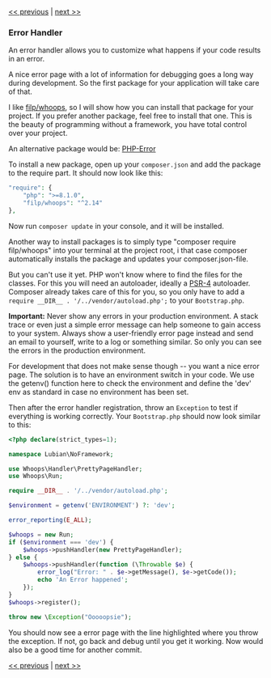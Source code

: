 [<< previous](02-composer.md) | [next >>](04-development-helpers.md)

### Error Handler

An error handler allows you to customize what happens if your code results in an error.

A nice error page with a lot of information for debugging goes a long way during development. So the first package
for your application will take care of that.

I like [filp/whoops](https://github.com/filp/whoops), so I will show how you can install that package for your project.
If you prefer another package, feel free to install that one. This is the beauty of programming without a framework,
you have total control over your project.

An alternative package would be: [PHP-Error](https://github.com/JosephLenton/PHP-Error)

To install a new package, open up your `composer.json` and add the package to the require part. It should now look
like this:

```php
"require": {
    "php": ">=8.1.0",
    "filp/whoops": "^2.14"
},
```

Now run `composer update` in your console, and it will be installed.

Another way to install packages is to simply type "composer require filp/whoops" into your terminal at the project root,
i that case composer automatically installs the package and updates your composer.json-file.

But you can't use it yet. PHP won't know where to find the files for the classes. For this you will need an autoloader,
ideally a [PSR-4](http://www.php-fig.org/psr/psr-4/) autoloader. Composer already takes care of this for you, so you
only have to add a `require __DIR__ . '/../vendor/autoload.php';` to your `Bootstrap.php`.

**Important:** Never show any errors in your production environment. A stack trace or even just a simple error message
can help someone to gain access to your system. Always show a user-friendly error page instead and send an email to
yourself, write to a log or something similar. So only you can see the errors in the production environment.

For development that does not make sense though -- you want a nice error page. The solution is to have an environment
switch in your code. We use the getenv() function here to check the environment and define the 'dev' env as standard in
case no environment has been set.

Then after the error handler registration, throw an `Exception` to test if everything is working correctly.
Your `Bootstrap.php` should now look similar to this:

```php
<?php declare(strict_types=1);

namespace Lubian\NoFramework;

use Whoops\Handler\PrettyPageHandler;
use Whoops\Run;

require __DIR__ . '/../vendor/autoload.php';

$environment = getenv('ENVIRONMENT') ?: 'dev';

error_reporting(E_ALL);

$whoops = new Run;
if ($environment === 'dev') {
    $whoops->pushHandler(new PrettyPageHandler);
} else {
    $whoops->pushHandler(function (\Throwable $e) {
        error_log("Error: " . $e->getMessage(), $e->getCode());
        echo 'An Error happened';
    });
}
$whoops->register();

throw new \Exception("Ooooopsie");

```

You should now see a error page with the line highlighted where you throw the exception. If not, go back and debug until
you get it working. Now would also be a good time for another commit.


[<< previous](02-composer.md) | [next >>](04-development-helpers.md)
